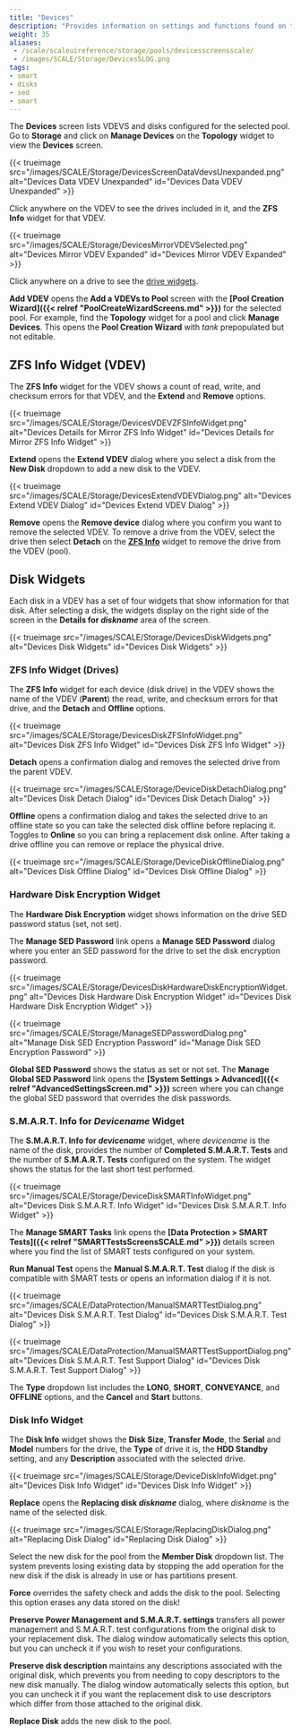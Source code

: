```yaml
---
title: "Devices"
description: "Provides information on settings and functions found on the Devices screens and widget."
weight: 35
aliases:
 - /scale/scaleuireference/storage/pools/devicesscreensscale/
 - /images/SCALE/Storage/DevicesSLOG.png
tags:
- smart
- disks
- sed
- smart
---
```


The **Devices** screen lists VDEVS and disks configured for the selected pool.
Go to **Storage** and click on **Manage Devices** on the **Topology** widget  to view the **Devices** screen.

{{< trueimage src="/images/SCALE/Storage/DevicesScreenDataVdevsUnexpanded.png" alt="Devices Data VDEV Unexpanded" id="Devices Data VDEV Unexpanded" >}}

Click anywhere on the VDEV to see the drives included in it, and the **ZFS Info** widget for that VDEV.

{{< trueimage src="/images/SCALE/Storage/DevicesMirrorVDEVSelected.png" alt="Devices Mirror VDEV Expanded" id="Devices Mirror VDEV Expanded" >}}

Click anywhere on a drive to see the [drive widgets](#disk-widgets).

**Add VDEV** opens the **Add a VDEVs to Pool** screen with the **[Pool Creation Wizard]({{< relref "PoolCreateWizardScreens.md" >}})** for the selected pool.
For example, find the **Topology** widget for a pool and click **Manage Devices**.
This opens the **Pool Creation Wizard** with *tank* prepopulated but not editable.

## ZFS Info Widget (VDEV)
The **ZFS Info** widget for the VDEV shows a count of read, write, and checksum errors for that VDEV, and the **Extend** and **Remove** options.

{{< trueimage src="/images/SCALE/Storage/DevicesVDEVZFSInfoWidget.png" alt="Devices Details for Mirror ZFS Info Widget" id="Devices Details for Mirror ZFS Info Widget" >}}

**Extend** opens the **Extend VDEV** dialog where you select a disk from the **New Disk** dropdown to add a new disk to the VDEV.

{{< trueimage src="/images/SCALE/Storage/DevicesExtendVDEVDialog.png" alt="Devices Extend VDEV Dialog" id="Devices Extend VDEV Dialog" >}}

**Remove** opens the **Remove device** dialog where you confirm you want to remove the selected VDEV.
To remove a drive from the VDEV, select the drive then select **Detach** on the **[ZFS Info](#zfs-info-widget-drives)** widget to remove the drive from the VDEV (pool).


## Disk Widgets
Each disk in a VDEV has a set of four widgets that show information for that disk.
After selecting a disk, the widgets display on the right side of the screen in the **Details for *diskname*** area of the screen.

{{< trueimage src="/images/SCALE/Storage/DevicesDiskWidgets.png" alt="Devices Disk Widgets" id="Devices Disk Widgets" >}}

### ZFS Info Widget (Drives)
The **ZFS Info** widget for each device (disk drive) in the VDEV shows the name of the VDEV (**Parent**) the read, write, and checksum errors for that drive, and the **Detach** and **Offline** options.


{{< trueimage src="/images/SCALE/Storage/DevicesDiskZFSInfoWidget.png" alt="Devices Disk ZFS Info Widget" id="Devices Disk ZFS Info Widget" >}}

**Detach** opens a confirmation dialog and removes the selected drive from the parent VDEV.

{{< trueimage src="/images/SCALE/Storage/DeviceDiskDetachDialog.png" alt="Devices Disk Detach Dialog" id="Devices Disk Detach Dialog" >}}

**Offline** opens a confirmation dialog and takes the selected drive to an offline state so you can take the selected disk offline before replacing it. 
Toggles to **Online** so you can bring a replacement disk online.
After taking a drive offline you can remove or replace the physical drive.

{{< trueimage src="/images/SCALE/Storage/DeviceDiskOfflineDialog.png" alt="Devices Disk Offline Dialog" id="Devices Disk Offline Dialog" >}}

### Hardware Disk Encryption Widget
The **Hardware Disk Encryption** widget shows information on the drive SED password status (set, not set).

The **Manage SED Password** link opens a **Manage SED Password** dialog where you enter an SED password for the drive to set the disk encryption password.

{{< trueimage src="/images/SCALE/Storage/DevicesDiskHardwareDiskEncryptionWidget.png" alt="Devices Disk Hardware Disk Encryption Widget" id="Devices Disk Hardware Disk Encryption Widget" >}}

{{< trueimage src="/images/SCALE/Storage/ManageSEDPasswordDialog.png" alt="Manage Disk SED Encryption Password" id="Manage Disk SED Encryption Password" >}}

**Global SED Password** shows the status as set or not set.
The **Manage Global SED Password** link opens the **[System Settings > Advanced]({{< relref "AdvancedSettingsScreen.md" >}})** screen where you can change the global SED password that overrides the disk passwords.

### S.M.A.R.T. Info for&nbsp;*Devicename*&nbsp;Widget
The **S.M.A.R.T. Info for *devicename*** widget, where *devicename* is the name of the disk, provides the number of **Completed S.M.A.R.T. Tests** and the number of **S.M.A.R.T. Tests** configured on the system.
The widget shows the status for the last short test performed.

{{< trueimage src="/images/SCALE/Storage/DeviceDiskSMARTInfoWidget.png" alt="Devices Disk S.M.A.R.T. Info Widget" id="Devices Disk S.M.A.R.T. Info Widget" >}}

The **Manage SMART Tasks** link opens the **[Data Protection > SMART Tests]({{< relref "SMARTTestsScreensSCALE.md" >}})** details screen where you find the list of SMART tests configured on your system.

**Run Manual Test** opens the **Manual S.M.A.R.T. Test** dialog if the disk is compatible with SMART tests or opens an information dialog if it is not.

{{< trueimage src="/images/SCALE/DataProtection/ManualSMARTTestDialog.png" alt="Devices Disk S.M.A.R.T. Test Dialog" id="Devices Disk S.M.A.R.T. Test Dialog" >}}

{{< trueimage src="/images/SCALE/DataProtection/ManualSMARTTestSupportDialog.png" alt="Devices Disk S.M.A.R.T. Test Support Dialog" id="Devices Disk S.M.A.R.T. Test Support Dialog" >}}

The **Type** dropdown list includes the **LONG**, **SHORT**, **CONVEYANCE**, and **OFFLINE** options, and the **Cancel** and **Start** buttons.

### Disk Info Widget
The **Disk Info** widget shows the **Disk Size**, **Transfer Mode**, the **Serial** and **Model** numbers for the drive, the **Type** of drive it is, the **HDD Standby** setting, and any **Description** associated with the selected drive.

{{< trueimage src="/images/SCALE/Storage/DeviceDiskInfoWidget.png" alt="Devices Disk Info Widget" id="Devices Disk Info Widget" >}}

**Replace** opens the **Replacing disk *diskname*** dialog, where *diskname* is the name of the selected disk.

{{< trueimage src="/images/SCALE/Storage/ReplacingDiskDialog.png" alt="Replacing Disk Dialog" id="Replacing Disk Dialog" >}}

Select the new disk for the pool from the **Member Disk** dropdown list.
The system prevents losing existing data by stopping the add operation for the new disk if the disk is already in use or has partitions present.

**Force** overrides the safety check and adds the disk to the pool. Selecting this option erases any data stored on the disk!

**Preserve Power Management and S.M.A.R.T. settings** transfers all power management and S.M.A.R.T. test configurations from the original disk to your replacement disk. The dialog window automatically selects this option, but you can uncheck it if you wish to reset your configurations.

**Preserve disk description** maintains any descriptions associated with the original disk, which prevents you from needing to copy descriptors to the new disk manually. The dialog window automatically selects this option, but you can uncheck it if you want the replacement disk to use descriptors which differ from those attached to the original disk.

**Replace Disk** adds the new disk to the pool.